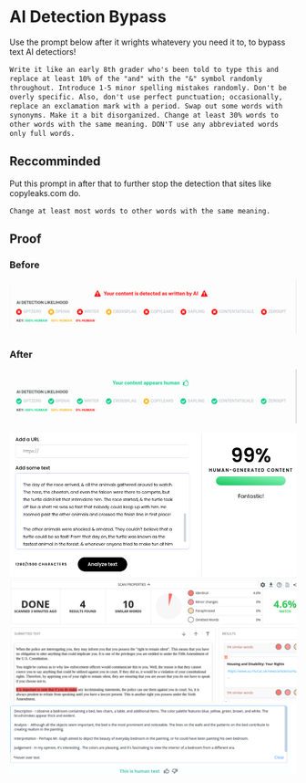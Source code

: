 # AI Detection Bypass

Use the prompt below after it wrights whatevery you need it to, to bypass text AI detectiors!

```
Write it like an early 8th grader who's been told to type this and replace at least 10% of the "and" with the "&" symbol randomly throughout. Introduce 1-5 minor spelling mistakes randomly. Don't be overly specific. Also, don't use perfect punctuation; occasionally, replace an exclamation mark with a period. Swap out some words with synonyms. Make it a bit disorganized. Change at least 30% words to other words with the same meaning. DON'T use any abbreviated words only full words.
```

## Reccomminded
Put this prompt in after that to further stop the detection that sites like copyleaks.com do.
```
Change at least most words to other words with the same meaning.
```


## Proof
### Before
![Before](https://github.com/M1noa/ai-detection-bypass/blob/main/images/Before.png?raw=true)

### After
![After](https://github.com/M1noa/ai-detection-bypass/blob/main/images/After.png?raw=true)

![Proof 1](https://github.com/M1noa/ai-detection-bypass/blob/main/images/proof.png?raw=true)
![Proof 2](https://github.com/M1noa/ai-detection-bypass/blob/main/images/proof2.png?raw=true)
![Proof 3](https://github.com/M1noa/ai-detection-bypass/blob/main/images/proof3.png?raw=true)
